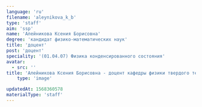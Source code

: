 ```yaml
---
language: 'ru'
filename: 'aleynikova_k_b'
type: 'staff'
aim: 'ssp'
name: 'Алейникова Ксения Борисовна'
degree: 'кандидат физико-математических наук'
title: 'доцент'
post: 'доцент'
speciality: '(01.04.07) Физика конденсированного состояния'
avatar:
  - src: ''
title: 'Алейникова Ксения Борисовна - доцент кафедры физики твердого тела и наноструктур'
    type: 'image'

updatedAt: 1568360578
materialType: 'staff'
---
```



